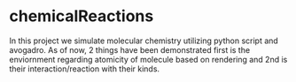 # chemicalReactions
In this project we simulate molecular chemistry utilizing python script and avogadro.
As of now, 2 things have been demonstrated first is the enviornment regarding atomicity of molecule based on rendering and 2nd is their interaction/reaction with their kinds.

